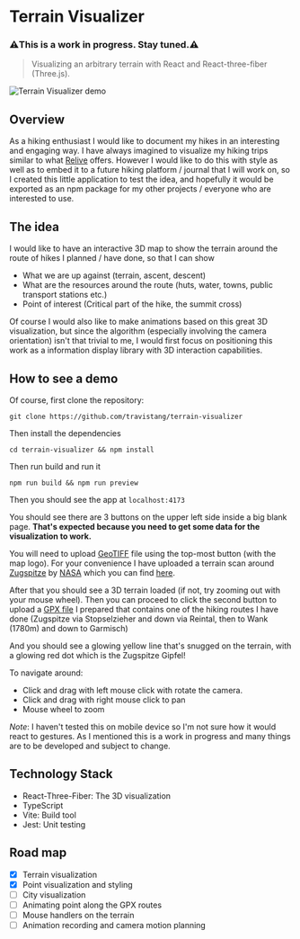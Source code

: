 # Terrain Visualizer

### **⚠️This is a work in progress. Stay tuned.⚠️**

> Visualizing an arbitrary terrain with React and React-three-fiber (Three.js).

![Terrain Visualizer demo](https://github.com/travistang/terrain-visualizer/blob/main/resources/screenshots/terrain-visualizer-demo.gif)

## Overview

As a hiking enthusiast I would like to document my hikes in an interesting and engaging way. I have always imagined to visualize my hiking trips similar to what [Relive](https://www.relive.cc/) offers. However I would like to do this with style as well as to embed it to a future hiking platform / journal that I will work on, so I created this little application to test the idea, and hopefully it would be exported as an npm package for my other projects / everyone who are interested to use.

## The idea

I would like to have an interactive 3D map to show the terrain around the route of hikes I planned / have done, so that I can show

- What we are up against (terrain, ascent, descent)
- What are the resources around the route (huts, water, towns, public transport stations etc.)
- Point of interest (Critical part of the hike, the summit cross)

Of course I would also like to make animations based on this great 3D visualization, but since the algorithm (especially involving the camera orientation) isn't that trivial to me, I would first focus on positioning this work as a information display library with 3D interaction capabilities.

## How to see a demo

Of course, first clone the repository:

`git clone https://github.com/travistang/terrain-visualizer`

Then install the dependencies

`cd terrain-visualizer && npm install`

Then run build and run it

`npm run build && npm run preview`

Then you should see the app at `localhost:4173`

You should see there are 3 buttons on the upper left side inside a big blank page. **That's expected because you need to get some data for the visualization to work.**

You will need to upload [GeoTIFF](https://en.wikipedia.org/wiki/GeoTIFF) file using the top-most button (with the map logo). For your convenience I have uploaded a terrain scan around [Zugspitze](https://en.wikipedia.org/wiki/Zugspitze) by [NASA](https://lpdaac.usgs.gov/products/srtmgl3v003/) which you can find [here](https://github.com/travistang/terrain-visualizer/resources/).

After that you should see a 3D terrain loaded (if not, try zooming out with your mouse wheel). Then you can proceed to click the second button to upload a [GPX file](./resources/gpx/zugspitze_and_wank.gpx) I prepared that contains one of the hiking routes I have done (Zugspitze via Stopselzieher and down via Reintal, then to Wank (1780m) and down to Garmisch)

And you should see a glowing yellow line that's snugged on the terrain, with a glowing red dot which is the Zugspitze Gipfel!

To navigate around:

- Click and drag with left mouse click with rotate the camera.
- Click and drag with right mouse click to pan
- Mouse wheel to zoom

_Note_: I haven't tested this on mobile device so I'm not sure how it would react to gestures. As I mentioned this is a work in progress and many things are to be developed and subject to change.

## Technology Stack

- React-Three-Fiber: The 3D visualization
- TypeScript
- Vite: Build tool
- Jest: Unit testing

## Road map

- [x] Terrain visualization
- [x] Point visualization and styling
- [ ] City visualization
- [ ] Animating point along the GPX routes
- [ ] Mouse handlers on the terrain
- [ ] Animation recording and camera motion planning
